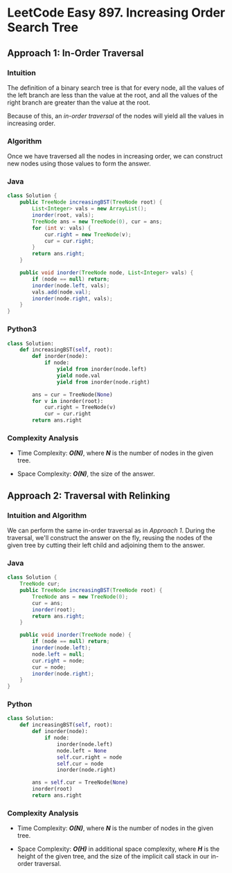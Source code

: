 # LeetCode Easy 897. Increasing Order Search Tree
## Approach 1: In-Order Traversal
### Intuition

The definition of a binary search tree is that for every node, all the values of the left branch are less than the value at the root, and all the values of the right branch are greater than the value at the root.

Because of this, an *in-order traversal* of the nodes will yield all the values in increasing order.

### Algorithm

Once we have traversed all the nodes in increasing order, we can construct new nodes using those values to form the answer.

### Java
```java
class Solution {    
    public TreeNode increasingBST(TreeNode root) {
        List<Integer> vals = new ArrayList();
        inorder(root, vals);
        TreeNode ans = new TreeNode(0), cur = ans;
        for (int v: vals) {
            cur.right = new TreeNode(v);
            cur = cur.right;
        }
        return ans.right;
    }

    public void inorder(TreeNode node, List<Integer> vals) {
        if (node == null) return;
        inorder(node.left, vals);
        vals.add(node.val);
        inorder(node.right, vals);
    }
}
```

### Python3
```python
class Solution:
    def increasingBST(self, root):
        def inorder(node):
            if node:
                yield from inorder(node.left)
                yield node.val
                yield from inorder(node.right)

        ans = cur = TreeNode(None)
        for v in inorder(root):
            cur.right = TreeNode(v)
            cur = cur.right
        return ans.right
```

### Complexity Analysis

* Time Complexity: ***O(N)***, where ***N*** is the number of nodes in the given tree.

* Space Complexity: ***O(N)***, the size of the answer.

## Approach 2: Traversal with Relinking
### Intuition and Algorithm

We can perform the same in-order traversal as in *Approach 1*. During the traversal, we'll construct the answer on the fly, reusing the nodes of the given tree by cutting their left child and adjoining them to the answer.

### Java
```java
class Solution {
    TreeNode cur;
    public TreeNode increasingBST(TreeNode root) {
        TreeNode ans = new TreeNode(0);
        cur = ans;
        inorder(root);
        return ans.right;
    }

    public void inorder(TreeNode node) {
        if (node == null) return;
        inorder(node.left);
        node.left = null;
        cur.right = node;
        cur = node;
        inorder(node.right);
    }
}
```

### Python
```python
class Solution:
    def increasingBST(self, root):
        def inorder(node):
            if node:
                inorder(node.left)
                node.left = None
                self.cur.right = node
                self.cur = node
                inorder(node.right)

        ans = self.cur = TreeNode(None)
        inorder(root)
        return ans.right
```

### Complexity Analysis

* Time Complexity: ***O(N)***, where ***N*** is the number of nodes in the given tree.

* Space Complexity: ***O(H)*** in additional space complexity, where ***H*** is the height of the given tree, and the size of the implicit call stack in our in-order traversal.